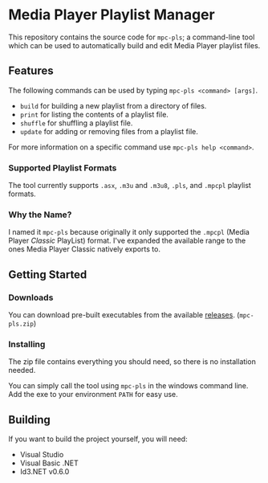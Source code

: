 # Media Player Playlist Manager

This repository contains the source code for `mpc-pls`; a command-line tool which can be used to automatically build and edit Media Player playlist files.

## Features

The following commands can be used by typing `mpc-pls <command> [args]`.
 
 - `build` for building a new playlist from a directory of files.
 - `print` for listing the contents of a playlist file.
 - `shuffle` for shuffling a playlist file.
 - `update` for adding or removing files from a playlist file.

For more information on a specific command use `mpc-pls help <command>`.

### Supported Playlist Formats

The tool currently supports `.asx`, `.m3u` and `.m3u8`, `.pls`, and `.mpcpl` playlist formats.

### Why the Name?

I named it `mpc-pls` because originally it only supported the `.mpcpl` (Media Player *Classic* PlayList) format. I've expanded the available range to the ones Media Player Classic natively exports to.

## Getting Started

### Downloads

You can download pre-built executables from the available [releases](https://github.com/NuxiiGit/mpc-playlist-manager/releases). (`mpc-pls.zip`)

### Installing

The zip file contains everything you should need, so there is no installation needed.

You can simply call the tool using `mpc-pls` in the windows command line. Add the exe to your environment `PATH` for easy use.

## Building

If you want to build the project yourself, you will need:

 - Visual Studio
 - Visual Basic .NET
 - Id3.NET v0.6.0